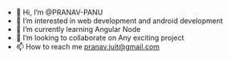 - 👋 Hi, I’m @PRANAV-PANU
- 👀 I’m interested in web development and android development
- 🌱 I’m currently learning Angular Node
- 💞️ I’m looking to collaborate on Any exciting project
- 📫 How to reach me pranav.juit@gmail.com

